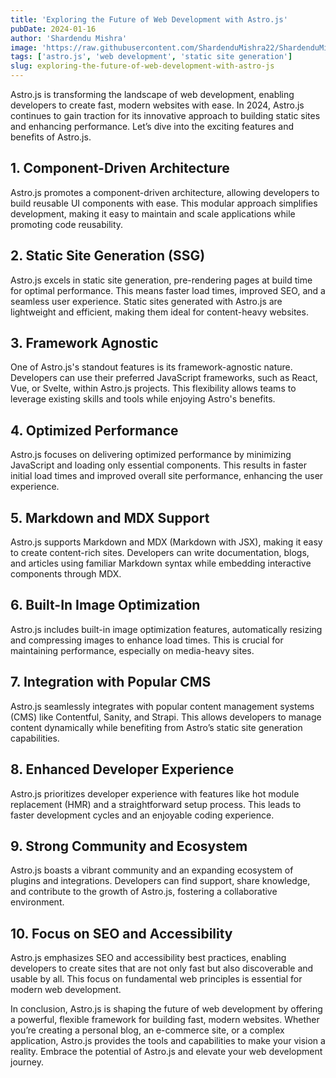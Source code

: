```yaml
---
title: 'Exploring the Future of Web Development with Astro.js'
pubDate: 2024-01-16
author: 'Shardendu Mishra'
image: 'https://raw.githubusercontent.com/ShardenduMishra22/ShardenduMishra22/refs/heads/main/7b5b5e4b-c2eb-4648-9cfd-f64c2e4e8ad1.webp'
tags: ['astro.js', 'web development', 'static site generation']
slug: exploring-the-future-of-web-development-with-astro-js
---
```


Astro.js is transforming the landscape of web development, enabling developers to create fast, modern websites with ease. In 2024, Astro.js continues to gain traction for its innovative approach to building static sites and enhancing performance. Let’s dive into the exciting features and benefits of Astro.js.

## **1. Component-Driven Architecture**

Astro.js promotes a component-driven architecture, allowing developers to build reusable UI components with ease. This modular approach simplifies development, making it easy to maintain and scale applications while promoting code reusability.

## **2. Static Site Generation (SSG)**

Astro.js excels in static site generation, pre-rendering pages at build time for optimal performance. This means faster load times, improved SEO, and a seamless user experience. Static sites generated with Astro.js are lightweight and efficient, making them ideal for content-heavy websites.

## **3. Framework Agnostic**

One of Astro.js's standout features is its framework-agnostic nature. Developers can use their preferred JavaScript frameworks, such as React, Vue, or Svelte, within Astro.js projects. This flexibility allows teams to leverage existing skills and tools while enjoying Astro's benefits.

## **4. Optimized Performance**

Astro.js focuses on delivering optimized performance by minimizing JavaScript and loading only essential components. This results in faster initial load times and improved overall site performance, enhancing the user experience.

## **5. Markdown and MDX Support**

Astro.js supports Markdown and MDX (Markdown with JSX), making it easy to create content-rich sites. Developers can write documentation, blogs, and articles using familiar Markdown syntax while embedding interactive components through MDX.

## **6. Built-In Image Optimization**

Astro.js includes built-in image optimization features, automatically resizing and compressing images to enhance load times. This is crucial for maintaining performance, especially on media-heavy sites.

## **7. Integration with Popular CMS**

Astro.js seamlessly integrates with popular content management systems (CMS) like Contentful, Sanity, and Strapi. This allows developers to manage content dynamically while benefiting from Astro’s static site generation capabilities.

## **8. Enhanced Developer Experience**

Astro.js prioritizes developer experience with features like hot module replacement (HMR) and a straightforward setup process. This leads to faster development cycles and an enjoyable coding experience.

## **9. Strong Community and Ecosystem**

Astro.js boasts a vibrant community and an expanding ecosystem of plugins and integrations. Developers can find support, share knowledge, and contribute to the growth of Astro.js, fostering a collaborative environment.

## **10. Focus on SEO and Accessibility**

Astro.js emphasizes SEO and accessibility best practices, enabling developers to create sites that are not only fast but also discoverable and usable by all. This focus on fundamental web principles is essential for modern web development.

In conclusion, Astro.js is shaping the future of web development by offering a powerful, flexible framework for building fast, modern websites. Whether you’re creating a personal blog, an e-commerce site, or a complex application, Astro.js provides the tools and capabilities to make your vision a reality. Embrace the potential of Astro.js and elevate your web development journey.